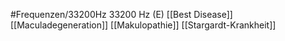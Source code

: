 #Frequenzen/33200Hz
33200 Hz (E)
[[Best Disease]]
[[Maculadegeneration]]
[[Makulopathie]]
[[Stargardt-Krankheit]]